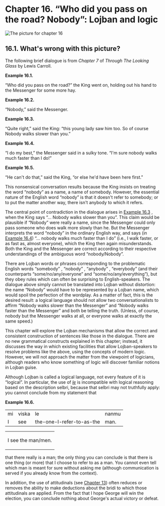 <a id="chapter-quantifiers"></a>Chapter 16. <a id="c16"></a>“Who did you pass on the road? Nobody”: Lojban and logic
====================================================================================================================

<a id="chapter-quantifiers-picture"></a>![The picture for chapter 16](/assets//books/uncll/media/chapter-quantifiers.gif)

<a id="section-quantifiers-introduction"></a>16.1. <a id="c16s1"></a>What's wrong with this picture?
----------------------------------------------------------------------------------------------------

<a id="id-1.17.3.2.1" class="indexterm"></a>The following brief dialogue is from _Chapter 7_ of _Through The Looking Glass_ by Lewis Carroll.

<div class="example">
<a id="example-random-id-KB90"></a>

**Example 16.1. <a id="c16e1d1"></a>** 

“Who did you pass on the road?” the King went on, holding out his hand to the Messenger for some more hay.

</div>  
<div class="example">
<a id="example-random-id-1UVT"></a>

**Example 16.2. <a id="c16e1d2"></a>** 

“Nobody,” said the Messenger.

</div>  
<div class="example">
<a id="example-random-id-x9fC"></a>

**Example 16.3. <a id="c16e1d3"></a>** 

“Quite right,” said the King: “this young lady saw him too. So of course Nobody walks slower than you.”

</div>  
<div class="example">
<a id="example-random-id-105i"></a>

**Example 16.4. <a id="c16e1d4"></a>** 

“I do my best,” the Messenger said in a sulky tone. “I'm sure nobody walks much faster than I do!”

</div>  
<div class="example">
<a id="example-random-id-ANLu"></a>

**Example 16.5. <a id="c16e1d5"></a>** 

“He can't do that,” said the King, “or else he'd have been here first.”

</div>  

This nonsensical conversation results because the King insists on treating the word “nobody” as a name, a name of somebody. However, the essential nature of the English word “nobody” is that it doesn't refer to somebody; or to put the matter another way, there isn't anybody to which it refers.

<a id="id-1.17.3.9.1" class="indexterm"></a>The central point of contradiction in the dialogue arises in [Example 16.3](../chapter-quantifiers#example-random-id-x9fC) , when the King says “... Nobody walks slower than you”. This claim would be plausible if “Nobody” were really a name, since the Messenger could only pass someone who does walk more slowly than he. But the Messenger interprets the word “nobody” in the ordinary English way, and says (in [Example 16.4](../chapter-quantifiers#example-random-id-105i)) “... nobody walks much faster than I do” (i.e., I walk faster, or as fast as, almost everyone), which the King then again misunderstands. Both the King and the Messenger are correct according to their respective understandings of the ambiguous word “nobody/Nobody”.

<a id="id-1.17.3.10.1" class="indexterm"></a>There are Lojban words or phrases corresponding to the problematic English words “somebody” , “nobody” , “anybody” , “everybody” (and their counterparts “some/no/any/everyone” and “some/no/any/everything”), but they obey rules which can often be surprising to English-speakers. The dialogue above simply cannot be translated into Lojban without distortion: the name “Nobody” would have to be represented by a Lojban name, which would spoil the perfection of the wordplay. As a matter of fact, this is the desired result: a logical language should not allow two conversationalists to affirm “Nobody walks slower than the Messenger” and “Nobody walks faster than the Messenger” and both be telling the truth. (Unless, of course, nobody but the Messenger walks at all, or everyone walks at exactly the same speed.)

<a id="id-1.17.3.11.1" class="indexterm"></a>This chapter will explore the Lojban mechanisms that allow the correct and consistent construction of sentences like those in the dialogue. There are no new grammatical constructs explained in this chapter; instead, it discusses the way in which existing facilities that allow Lojban-speakers to resolve problems like the above, using the concepts of modern logic. However, we will not approach the matter from the viewpoint of logicians, although readers who know something of logic will discover familiar notions in Lojban guise.

<a id="id-1.17.3.12.1" class="indexterm"></a>Although Lojban is called a logical language, not every feature of it is “logical”. In particular, the use of _<a id="id-1.17.3.12.3.1" class="indexterm"></a>[_le_](../go01#valsi-le)_ is incompatible with logical reasoning based on the description selbri, because that selbri may not truthfully apply: you cannot conclude from my statement that

<div class="interlinear-gloss-example example">
<a id="example-random-id-4J5Y"></a>

**Example 16.6. <a id="c16e1d6"></a>** 

<table class="interlinear-gloss"><colgroup></colgroup><tbody><tr class="jbo"><td>mi</td><td>viska</td><td>le</td><td>nanmu</td></tr><tr class="gloss"><td>I</td><td>see</td><td>the-one-I-refer-to-as-the</td><td>man.</td></tr></tbody></table>

<table class="interlinear-gloss"><tbody><tr class="para"><td colspan="12321"><p class="natlang">I see the man/men.</p></td></tr></tbody></table>

</div>  

that there really is a man; the only thing you can conclude is that there is one thing (or more) that I choose to refer to as a man. You cannot even tell which man is meant for sure without asking me (although communication is served if you already know from the context).

<a id="id-1.17.3.15.1" class="indexterm"></a><a id="id-1.17.3.15.2" class="indexterm"></a>In addition, the use of attitudinals (see [Chapter 13](../chapter-attitudinals)) often reduces or removes the ability to make deductions about the bridi to which those attitudinals are applied. From the fact that I hope George will win the election, you can conclude nothing about George's actual victory or defeat.